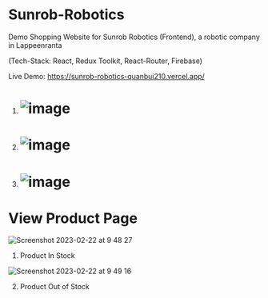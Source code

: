 # Sunrob-Robotics
Demo Shopping Website for Sunrob Robotics (Frontend), a robotic company in Lappeenranta

(Tech-Stack: React, Redux Toolkit, React-Router, Firebase)

Live Demo: https://sunrob-robotics-quanbui210.vercel.app/


1.  # ![image](https://user-images.githubusercontent.com/89993167/211213001-6c01ad3e-acfb-40a2-81b4-5b30335ec04f.png)



2. # ![image](https://user-images.githubusercontent.com/89993167/211213062-6ef79442-648a-4b34-9c9a-89609e07ef4e.png)



3. # ![image](https://user-images.githubusercontent.com/89993167/211213181-ded34d29-6742-49c1-bab4-fcec9f7f6111.png)


# View Product Page

![Screenshot 2023-02-22 at 9 48 27](https://user-images.githubusercontent.com/89993167/220556367-82079fcb-8861-4c28-a0ed-2296bb43f7e4.png)

1. Product In Stock

![Screenshot 2023-02-22 at 9 49 16](https://user-images.githubusercontent.com/89993167/220556394-1b935432-1c91-4066-8a4c-1606bd5aaf5e.png)

2. Product Out of Stock
